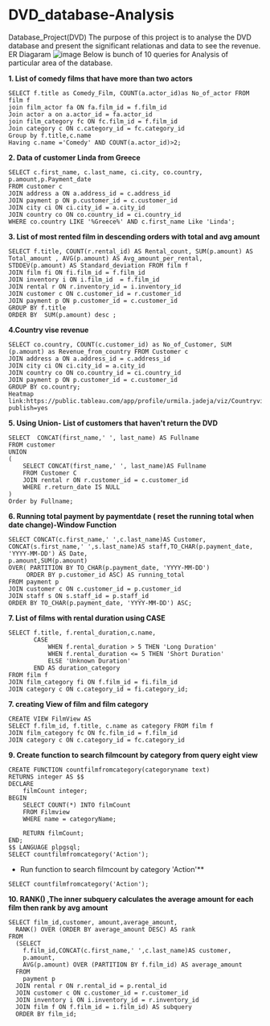 # DVD_database-Analysis
Database_Project(DVD)
The purpose of this project is to analyse the DVD database and present the significant relationas and data to see the revenue.
ER Diagaram
![image](https://github.com/Urmi0428/DVD_database-Analysis/assets/122922168/35af4219-9942-492d-ac01-6d06cf9e8fb0)
Below is bunch of 10 queries for Analysis of particular area of the database.


**1. List of comedy films that have more than two actors**

```
SELECT f.title as Comedy_Film, COUNT(a.actor_id)as No_of_actor FROM film f
join film_actor fa ON fa.film_id = f.film_id
Join actor a on a.actor_id = fa.actor_id
join film_category fc ON fc.film_id = f.film_id
Join category c ON c.category_id = fc.category_id
Group by f.title,c.name
Having c.name ='Comedy' AND COUNT(a.actor_id)>2;
```

**2. Data of customer Linda from Greece**

```
SELECT c.first_name, c.last_name, ci.city, co.country, p.amount,p.Payment_date
FROM customer c
JOIN address a ON a.address_id = c.address_id
JOIN payment p ON p.customer_id = c.customer_id
JOIN city ci ON ci.city_id = a.city_id
JOIN country co ON co.country_id = ci.country_id
WHERE co.country LIKE '%Greece%' AND c.first_name Like 'Linda';
```
**3. List of most rented film in descending orders with total and avg amount**

```
SELECT f.title, COUNT(r.rental_id) AS Rental_count, SUM(p.amount) AS Total_amount , AVG(p.amount) AS Avg_amount_per_rental,
STDDEV(p.amount) AS Standard_deviation FROM film f
JOIN film fi ON fi.film_id = f.film_id
JOIN inventory i ON i.film_id  = f.film_id 
JOIN rental r ON r.inventory_id = i.inventory_id
JOIN customer c ON c.customer_id = r.customer_id
JOIN payment p ON p.customer_id = c.customer_id
GROUP BY f.title
ORDER BY  SUM(p.amount) desc ;
```
**4.Country vise revenue**

```
SELECT co.country, COUNT(c.customer_id) as No_of_Customer, SUM (p.amount) as Revenue_from_country FROM Customer c
JOIN address a ON a.address_id = c.address_id
JOIN city ci ON ci.city_id = a.city_id
JOIN country co ON co.country_id = ci.country_id
JOIN payment p ON p.customer_id = c.customer_id
GROUP BY co.country;
Heatmap link:https://public.tableau.com/app/profile/urmila.jadeja/viz/CountryviseRevenueDVD_Database/Countryviserevenu?publish=yes
```
**5. Using Union- List of customers that haven't return the DVD**

```
SELECT  CONCAT(first_name,' ', last_name) AS Fullname
FROM customer
UNION
(
    SELECT CONCAT(first_name,' ', last_name)AS Fullname
	FROM Customer C
	JOIN rental r ON r.customer_id = c.customer_id
    WHERE r.return_date IS NULL
)
Order by Fullname;
```
**6. Running total payment by paymentdate ( reset the running total when date change)-Window Function**

```
SELECT CONCAT(c.first_name,' ',c.last_name)AS Customer,
CONCAT(s.first_name,' ',s.last_name)AS staff,TO_CHAR(p.payment_date, 'YYYY-MM-DD') AS Date,
p.amount,SUM(p.amount)
OVER( PARTITION BY TO_CHAR(p.payment_date, 'YYYY-MM-DD')
	 ORDER BY p.customer_id ASC) AS running_total
FROM payment p
JOIN customer c ON c.customer_id = p.customer_id
JOIN staff s ON s.staff_id = p.staff_id 
ORDER BY TO_CHAR(p.payment_date, 'YYYY-MM-DD') ASC;
```
**7. List of films with rental duration using CASE**

```
SELECT f.title, f.rental_duration,c.name,
       CASE
           WHEN f.rental_duration > 5 THEN 'Long Duration'
           WHEN f.rental_duration <= 5 THEN 'Short Duration'
           ELSE 'Unknown Duration'
       END AS duration_category
FROM film f 
JOIN film_category fi ON f.film_id = fi.film_id
JOIN category c ON c.category_id = fi.category_id;
```

**7. creating View of film and film category**

```
CREATE VIEW FilmView AS
SELECT f.film_id, f.title, c.name as category FROM film f
JOIN film_category fc ON fc.film_id = f.film_id
JOIN category c ON c.category_id = fc.category_id 
```
**9. Create function to search filmcount by category from query eight view**

```
CREATE FUNCTION countfilmfromcategory(categoryname text) 
RETURNS integer AS $$
DECLARE
    filmCount integer;
BEGIN
    SELECT COUNT(*) INTO filmCount
    FROM Filmview
    WHERE name = categoryName;
    
    RETURN filmCount;
END;
$$ LANGUAGE plpgsql;
SELECT countfilmfromcategory('Action');
```
- Run function to search filmcount by category 'Action'**
```
SELECT countfilmfromcategory('Action');
```
**10. RANK() ,The inner subquery calculates the average amount for each film then rank by avg amount**

```
SELECT film_id,customer, amount,average_amount,
  RANK() OVER (ORDER BY average_amount DESC) AS rank
FROM
  (SELECT
    f.film_id,CONCAT(c.first_name,' ',c.last_name)AS customer,
    p.amount,
    AVG(p.amount) OVER (PARTITION BY f.film_id) AS average_amount
  FROM
    payment p
  JOIN rental r ON r.rental_id = p.rental_id
  JOIN customer c ON c.customer_id = r.customer_id
  JOIN inventory i ON i.inventory_id = r.inventory_id
  JOIN film f ON f.film_id = i.film_id) AS subquery
  ORDER BY film_id;
```
